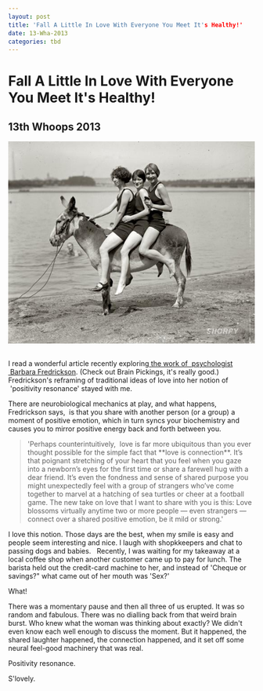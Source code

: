 ```yaml
---
layout: post
title: 'Fall A Little In Love With Everyone You Meet It's Healthy!'
date: 13-Wha-2013
categories: tbd
---
```


# Fall A Little In Love With Everyone You Meet It's Healthy!

## 13th Whoops 2013

<img class="photo-horiz" src="/images/2013/11/11848u_0.jpg" />

<h2 <a href="http://www.junipergallery.com/node/3867"><span July 30,   1924 Hazel Watson, Elanor Howell and Marjie Peacock at Arlington Beach.</span></a></h2>

I read a wonderful article recently exploring<a href="http://www.brainpickings.org/index.php/2013/01/28/love-2-0-barbara-fredrickson/"> the work of  psychologist  Barbara Fredrickson</a>. (Check out Brain Pickings, it's really good.) Fredrickson's reframing of traditional ideas of love into her notion of  'positivity resonance' stayed with me.

There are neurobiological mechanics at play, and what happens, Fredrickson says,  is that you share with another person (or a group) a moment of positive emotion, which in turn syncs your biochemistry and causes you to mirror positive energy back and forth between you.

<blockquote>'Perhaps counterintuitively,  love is far more ubiquitous than you ever thought possible for the simple fact that **love is connection**. It’s that poignant stretching of your heart that you feel when you gaze into a newborn’s eyes for the first time or share a farewell hug with a dear friend. It’s even the fondness and sense of shared purpose you might unexpectedly feel with a group of strangers who’ve come together to marvel at a hatching of sea turtles or cheer at a football game. The new take on love that I want to share with you is this: Love blossoms virtually anytime two or more people — even strangers — connect over a shared positive emotion, be it mild or strong.'</blockquote>

I love this notion. Those days are the best, when my smile is easy and people seem interesting and nice. I laugh with shopkkeepers and chat to passing dogs and babies.   Recently, I was waiting for my takeaway at a local coffee shop when another customer came up to pay for lunch. The barista held out the credit-card machine to her, and instead of 'Cheque or savings?" what came out of her mouth was 'Sex?'

What!

There was a momentary pause and then all three of us erupted. It was so random and fabulous. There was no dialling back from that weird brain burst. Who knew what the woman was thinking about exactly? We didn't even know each well enough to discuss the moment. But it happened, the shared laughter happened, the connection happened, and it set off some neural feel-good machinery that was real.

Positivity resonance.

S'lovely.
